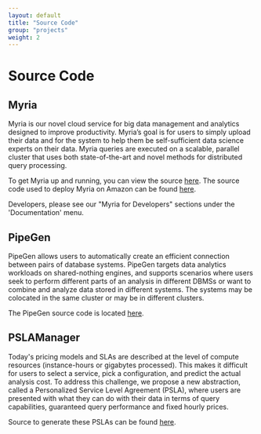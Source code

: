 ```yaml
---
layout: default
title: "Source Code"
group: "projects"
weight: 2
---
```


# Source Code

## Myria 

Myria is our novel cloud service for big data management and analytics designed to improve productivity. Myria’s goal is for users to simply upload their data and for the system to help them be self-sufficient data science experts on their data. Myria queries are executed on a scalable, parallel cluster that uses both state-of-the-art and novel methods for distributed query processing.

To get Myria up and running, you can view the source [here](https://github.com/uwescience/myria). The source code used to deploy Myria on Amazon can be found [here](https://github.com/uwescience/myria-ec2-ansible).

Developers, please see our "Myria for Developers" sections under the 'Documentation' menu.

## PipeGen

PipeGen allows users to automatically create an efficient connection between pairs of database systems. PipeGen targets data analytics workloads on shared-nothing engines, and supports scenarios where users seek to perform different parts of an analysis in different DBMSs or want to combine and analyze data stored in different systems. The systems may be colocated in the same cluster or may be in different clusters.

The PipeGen source code is located [here](https://github.com/uwdb/pipegen).

## PSLAManager

Today's pricing models and SLAs are described at the level of compute resources (instance-hours or gigabytes processed). This makes it difficult for users to select a service, pick a configuration, and predict the actual analysis cost. To address this challenge, we propose a new abstraction, called a Personalized Service Level Agreement (PSLA), where users are presented with what they can do with their data in terms of query capabilities, guaranteed query performance and fixed hourly prices.

Source to generate these PSLAs can be found [here](https://github.com/uwdb/PSLAManager).

